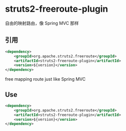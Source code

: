 # struts2-freeroute-plugin #

自由的映射路由，像 Spring MVC 那样

## 引用 ##

```xml
<dependency>
    <groupId>org.apache.struts2.freeroute</groupId>
    <artifactId>struts2-freeroute-plugin</artifactId>
    <version>${version}</version>
</dependency>
```

free mapping route just like Spring MVC

## Use ##

```xml
<dependency>
    <groupId>org.apache.struts2.freeroute</groupId>
    <artifactId>struts2-freeroute-plugin</artifactId>
    <version>${version}</version>
</dependency>
```